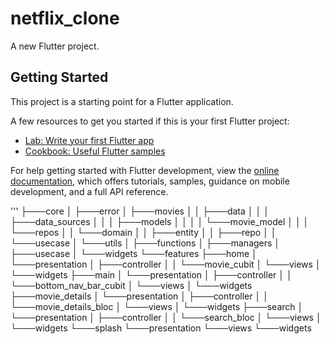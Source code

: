 # netflix_clone

A new Flutter project.

## Getting Started

This project is a starting point for a Flutter application.

A few resources to get you started if this is your first Flutter project:

- [Lab: Write your first Flutter app](https://docs.flutter.dev/get-started/codelab)
- [Cookbook: Useful Flutter samples](https://docs.flutter.dev/cookbook)

For help getting started with Flutter development, view the
[online documentation](https://docs.flutter.dev/), which offers tutorials,
samples, guidance on mobile development, and a full API reference.

'''
├───core
│   ├───error
│   ├───movies
│   │   ├───data
│   │   │   ├───data_sources
│   │   │   ├───models
│   │   │   │   └───movie_model
│   │   │   └───repos
│   │   └───domain
│   │       ├───entity
│   │       ├───repo
│   │       └───usecase
│   └───utils
│       ├───functions
│       ├───managers
│       ├───usecase
│       └───widgets
└───features
    ├───home
    │   └───presentation
    │       ├───controller
    │       │   └───movie_cubit
    │       └───views
    │           └───widgets
    ├───main
    │   └───presentation
    │       ├───controller
    │       │   └───bottom_nav_bar_cubit
    │       └───views
    │           └───widgets
    ├───movie_details
    │   └───presentation
    │       ├───controller
    │       │   └───movie_details_bloc
    │       └───views
    │           └───widgets
    ├───search
    │   └───presentation
    │       ├───controller
    │       │   └───search_bloc
    │       └───views
    │           └───widgets
    └───splash
        └───presentation
            └───views
                └───widgets
